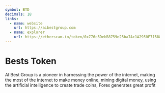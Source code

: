 ```yaml
---
symbol: BTD
decimals: 18
links:
  - name: website
    url: https://aibestgroup.com
  - name: explorer
    url: https://etherscan.io/token/0x776c5DebB8759e25ba7Ac1A2950F7158816E2705
---
```


# Bests Token

AI Best Group is a pioneer in harnessing the power of the internet, making the most of the internet to make money online, mining digital money, using the artificial intelligence to create trade coins, Forex generates great profit
